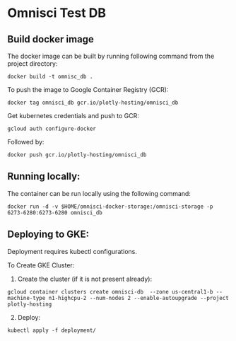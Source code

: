 
# Omnisci Test DB


## Build docker image

The docker image can be built by running following command from the project directory:
```
docker build -t omnisc_db .
```

To push the image to Google Container Registry (GCR):

```
docker tag omnisci_db gcr.io/plotly-hosting/omnisci_db
```

Get kubernetes credentials and push to GCR:
```
gcloud auth configure-docker
```

Followed by:

```
docker push gcr.io/plotly-hosting/omnisci_db
```

## Running locally:

The container can be run locally using the following command:

```
docker run -d -v $HOME/omnisci-docker-storage:/omnisci-storage -p 6273-6280:6273-6280 omnisci_db
```

## Deploying to GKE:

Deployment requires kubectl configurations. 

To Create GKE Cluster:

1. Create the cluster (if it is not present already):

```
gcloud container clusters create omnisci-db  --zone us-central1-b --machine-type n1-highcpu-2 --num-nodes 2 --enable-autoupgrade --project plotly-hosting
```

2. Deploy:

```
kubectl apply -f deployment/
```
